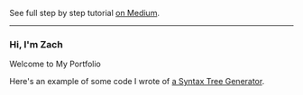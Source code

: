 

See full step by step tutorial [on Medium](https://medium.com/@evanca/set-up-your-portfolio-website-in-less-than-10-minutes-with-github-pages-d0efa8ff56fd).
___


### Hi, I'm Zach

Welcome to My Portfolio

Here's an example of some code I wrote of [a Syntax Tree Generator](Syntax_tree_generator.md).
